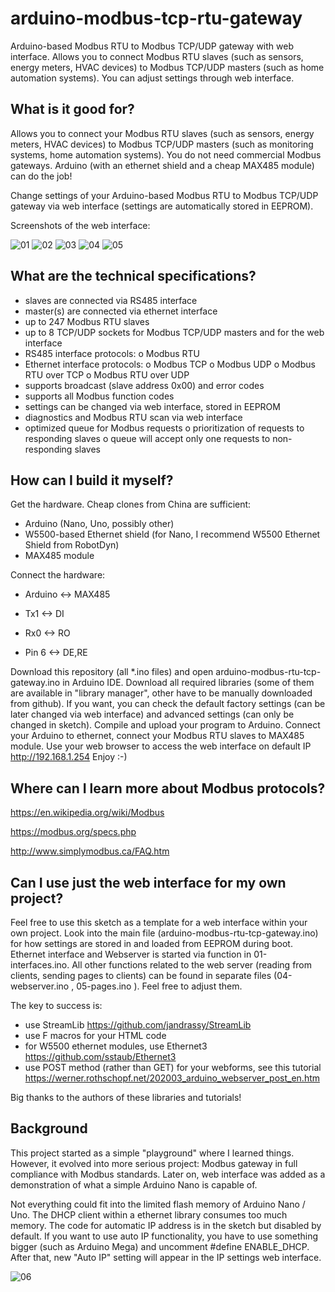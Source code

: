 # arduino-modbus-tcp-rtu-gateway
Arduino-based Modbus RTU to Modbus TCP/UDP gateway with web interface. Allows you to connect Modbus RTU slaves (such as sensors, energy meters, HVAC devices) to Modbus TCP/UDP masters (such as home automation systems). You can adjust settings through web interface.

## What is it good for?

Allows you to connect your Modbus RTU slaves (such as sensors, energy meters, HVAC devices) to Modbus TCP/UDP masters (such as monitoring systems, home automation systems). You do not need commercial Modbus gateways. Arduino (with an ethernet shield and a cheap MAX485 module) can do the job!

Change settings of your Arduino-based Modbus RTU to Modbus TCP/UDP gateway via web interface (settings are automatically stored in EEPROM).

Screenshots of the web interface:

<img src="/pics/modbus1.png" alt="01" style="zoom:100%;" />

<img src="/pics/modbus2.png" alt="02" style="zoom:100%;" />

<img src="/pics/modbus3.png" alt="03" style="zoom:100%;" />

<img src="/pics/modbus4.png" alt="04" style="zoom:100%;" />

<img src="/pics/modbus5.png" alt="05" style="zoom:100%;" />

## What are the technical specifications?

* slaves are connected via RS485 interface
* master(s) are connected via ethernet interface
* up to 247 Modbus RTU slaves
* up to 8 TCP/UDP sockets for Modbus TCP/UDP masters and for the web interface
* RS485 interface protocols:
  o Modbus RTU
* Ethernet interface protocols:
  o Modbus TCP
  o Modbus UDP
  o Modbus RTU over TCP
  o Modbus RTU over UDP
* supports broadcast (slave address 0x00) and error codes
* supports all Modbus function codes
* settings can be changed via web interface, stored in EEPROM
* diagnostics and Modbus RTU scan via web interface
* optimized queue for Modbus requests
  o prioritization of requests to responding slaves
  o queue will accept only one requests to non-responding slaves

## How can I build it myself?
Get the hardware. Cheap clones from China are sufficient:

* Arduino (Nano, Uno, possibly other)
* W5500-based Ethernet shield (for Nano, I recommend W5500 Ethernet Shield from RobotDyn)
* MAX485 module

Connect the hardware:

* Arduino <-> MAX485

* Tx1 <-> DI

* Rx0 <-> RO

* Pin 6 <-> DE,RE

Download this repository (all *.ino files) and open arduino-modbus-rtu-tcp-gateway.ino in Arduino IDE. Download all required libraries (some of them are available in "library manager", other have to be manually downloaded from github). If you want, you can check the default factory settings (can be later changed via web interface) and advanced settings (can only be changed in sketch). Compile and upload your program to Arduino. Connect your Arduino to ethernet, connect your Modbus RTU slaves to MAX485 module. Use your web browser to access the web interface on default IP  http://192.168.1.254   Enjoy :-)

## Where can I learn more about Modbus protocols?

https://en.wikipedia.org/wiki/Modbus

https://modbus.org/specs.php

http://www.simplymodbus.ca/FAQ.htm

## Can I use just the web interface for my own project?
Feel free to use this sketch as a template for a web interface within your own project. Look into the main file (arduino-modbus-rtu-tcp-gateway.ino) for how settings are stored in and loaded from EEPROM during boot. Ethernet interface and Webserver is started via function in 01-interfaces.ino. All other functions related to the web server (reading from clients, sending pages to clients) can be found in separate files (04-webserver.ino , 05-pages.ino ). Feel free to adjust them.

The key to success is:

* use StreamLib https://github.com/jandrassy/StreamLib
* use F macros for your HTML code
* for W5500 ethernet modules, use Ethernet3 https://github.com/sstaub/Ethernet3
* use POST method (rather than GET) for your webforms, see this tutorial https://werner.rothschopf.net/202003_arduino_webserver_post_en.htm

Big thanks to the authors of these libraries and tutorials!

## Background

This project started as a simple "playground" where I learned things. However, it evolved into more serious project: Modbus gateway in full compliance with Modbus standards. Later on, web interface was added as a demonstration of what a simple Arduino Nano is capable of. 

Not everything could fit into the limited flash memory of Arduino Nano / Uno. The DHCP client within a ethernet library consumes too much memory. The code for automatic IP address is in the sketch but disabled by default. If you want to use auto IP functionality, you have to use something bigger (such as Arduino Mega) and uncomment #define ENABLE_DHCP. After that, new "Auto IP" setting will appear in the IP settings web interface.

<img src="/pics/modbus6.png" alt="06" style="zoom:100%;" />